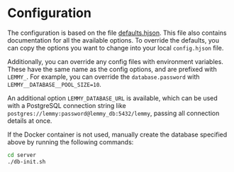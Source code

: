# Configuration

The configuration is based on the file
[defaults.hjson](https://yerbamate.dev/LemmyNet/lemmy/src/branch/master/server/config/defaults.hjson).
This file also contains documentation for all the available options. To override the defaults, you
can copy the options you want to change into your local `config.hjson` file.

Additionally, you can override any config files with environment variables. These have the same
name as the config options, and are prefixed with `LEMMY_`. For example, you can override the
`database.password` with `LEMMY__DATABASE__POOL_SIZE=10`.

An additional option `LEMMY_DATABASE_URL` is available, which can be used with a PostgreSQL
connection string like `postgres://lemmy:password@lemmy_db:5432/lemmy`, passing all connection
details at once.

If the Docker container is not used, manually create the database specified above by running the
following commands:

```bash
cd server
./db-init.sh
```

